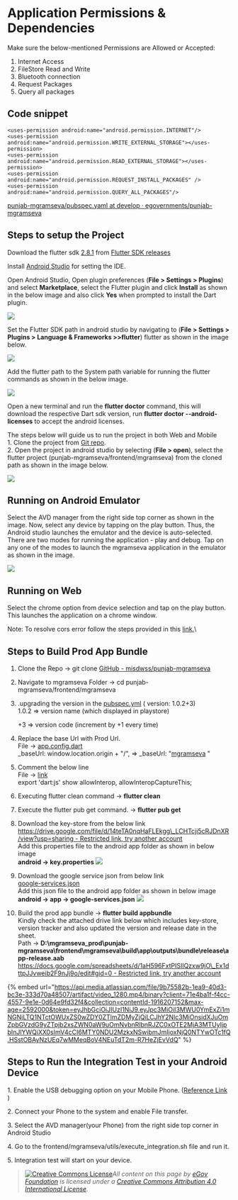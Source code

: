 # Application Permissions & Dependencies

Make sure the below-mentioned Permissions are Allowed or Accepted:

1. Internet Access
2. FileStore Read and Write
3. Bluetooth connection
4. Request Packages
5. Query all packages

## **Code snippet**

```
<uses-permission android:name="android.permission.INTERNET"/>
<uses-permission android:name="android.permission.WRITE_EXTERNAL_STORAGE"></uses-permission>
<uses-permission android:name="android.permission.READ_EXTERNAL_STORAGE"></uses-permission>
<uses-permission android:name="android.permission.REQUEST_INSTALL_PACKAGES" />
<uses-permission android:name="android.permission.QUERY_ALL_PACKAGES"/>
```

[<img src="https://github.com/fluidicon.png" alt="" data-size="line">punjab-mgramseva/pubspec.yaml at develop · egovernments/punjab-mgramseva](https://github.com/egovernments/punjab-mgramseva/blob/develop/frontend/mgramseva/pubspec.yaml)

## Steps to setup the Project  <a href="#steps-to-setup-the-project" id="steps-to-setup-the-project"></a>

Download the flutter sdk [2.8.1](https://storage.googleapis.com/flutter\_infra\_release/releases/stable/windows/flutter\_windows\_2.8.1-stable.zip) from [<img src="https://docs.flutter.dev/assets/images/shared/brand/flutter/icon/64.png" alt="" data-size="line">Flutter SDK releases](https://docs.flutter.dev/development/tools/sdk/releases)

Install [Android Studio](https://developer.android.com/studio?gclid=Cj0KCQiAoNWOBhCwARIsAAiHnEhdk4OIpKE17YONk6ivWbnEFDrc5RKLxJpYQldYx2v6E714Lb5W-jEaAnTHEALw\_wcB\&gclsrc=aw.ds) for setting the IDE.

Open Android Studio, Open plugin preferences (**File > Settings > Plugins**) and select **Marketplace**, select the Flutter plugin and click **Install** as shown in the below image and also click **Yes** when prompted to install the Dart plugin.

![](../../../../.gitbook/assets/image-20220106-074858.png)

Set the Flutter SDK path in android studio by navigating to (**File > Settings > Plugins > Language & Frameworks >>flutter**) flutter as shown in the image below.

![](../../../../.gitbook/assets/image-20220106-075647.png)

Add the flutter path to the System path variable for running the flutter commands as shown in the below image.

![](../../../../.gitbook/assets/image-20220106-081830.png)

Open a new terminal and run the **flutter doctor** command, this will download the respective Dart sdk version, run **flutter doctor --android-licenses** to accept the android licenses.

The steps below will guide us to run the project in both Web and Mobile\
1\. Clone the project from [Git repo](https://github.com/misdwss/punjab-mgramseva).\
2\. Open the project in android studio by selecting (**File > open**), select the flutter project (punjab-mgramseva/frontend/mgramseva) from the cloned path as shown in the image below.

![](../../../../.gitbook/assets/image-20220106-090702.png)

## **Running on Android Emulator**

Select the AVD manager from the right side top corner as shown in the image. Now, select any device by tapping on the play button. Thus, the Android studio launches the emulator and the device is auto-selected. There are two modes for running the application - play and debug. Tap on any one of the modes to launch the mgramseva application in the emulator as shown in the image.

![](../../../../.gitbook/assets/image-20220106-091918.png)

## **Running on Web**

Select the chrome option from device selection and tap on the play button. This launches the application on a chrome window.

Note: To resolve cors error follow the steps provided in this [link.](https://stackoverflow.com/questions/65630743/how-to-solve-flutter-web-api-cors-error-only-with-dart-code)\


## **Steps to Build Prod App Bundle**

1. &#x20;Clone the Repo → git clone [<img src="https://github.com/fluidicon.png" alt="" data-size="line">GitHub - misdwss/punjab-mgramseva](https://github.com/misdwss/punjab-mgramseva.git)
2. Navigate to mgramseva Folder → cd punjab-mgramseva/frontend/mgramseva
3.  .upgrading the version in the [pubspec.yml](https://github.com/misdwss/punjab-mgramseva/blob/master/frontend/mgramseva/pubspec.yaml) ( version: 1.0.2+3)\
    1.0.2 => version name (which displayed in playstore)

    \+3 => version code (increment by +1 every time)
4. Replace the base Url with Prod Url.\
   File → [app.config.dart](https://github.com/misdwss/punjab-mgramseva/blob/master/frontend/mgramseva/lib/Env/app\_config.dart)\
   \_baseUrl: window.location.origin + "/", =>    \_baseUrl:  "[<img src="https://mgramseva-dwss.punjab.gov.in/mgramseva/icons/Icon-192.png" alt="" data-size="line">mgramseva](https://mgramseva-dwss.punjab.gov.in/) "
5. Comment the below line\
   File → [link](https://github.com/misdwss/punjab-mgramseva/blob/master/frontend/mgramseva/lib/components/HouseConnectionandBill/jsconnnector.dart)\
   export 'dart:js' show allowInterop, allowInteropCaptureThis;
6. Executing flutter clean command →    **flutter clean**
7. Execute the flutter pub get command. →  **flutter pub get**
8. Download the key-store from the below link \
   [<img src="https://developers.google.com/drive/images/drive_icon.png" alt="" data-size="line">https://drive.google.com/file/d/14teTA0nqHaFLEkgg\_LCHTcji5cRJDnXR/view?usp=sharing - Restricted link, try another account](https://drive.google.com/file/d/14teTA0nqHaFLEkgg\_LCHTcji5cRJDnXR/view?usp=sharing)\
   Add this properties file to the android app folder as shown in below image\
   **android → key.properties** ![](../../../../.gitbook/assets/image-20220121-040629.png)
9. Download the google service json from below link\
   [<img src="https://developers.google.com/drive/images/drive_icon.png" alt="" data-size="line">google-services.json](https://drive.google.com/file/d/1USBY0a2sluHh2VwWxVcKhR7nzjkYnAmW/view?usp=sharing)\
   Add this json file to the android app folder as shown in below image\
   **android → app → google-services.json** ![](../../../../.gitbook/assets/image-20220121-040000.png)
10. Build the prod app bundle → **flutter build appbundle**\
    Kindly check the attached drive link below which includes key-store, version tracker and also updated the version and release date in the sheet.\
    Path → **D:\mgramseva\_prod\punjab-mgramseva\frontend\mgramseva\build\app\outputs\bundle\release\app-release.aab**\
    [<img src="https://developers.google.com/drive/images/drive_icon.png" alt="" data-size="line">https://docs.google.com/spreadsheets/d/1aH596FxtPISIlQzxw9jO\_Ex1dttpJJvweib2F9nJj9o/edit#gid=0 - Restricted link, try another account](https://docs.google.com/spreadsheets/d/1aH596FxtPISIlQzxw9jO\_Ex1dttpJJvweib2F9nJj9o/edit#gid=0)

{% embed url="https://api.media.atlassian.com/file/9b75582b-1ea9-40d3-bc3e-333d70a48507/artifact/video_1280.mp4/binary?client=71e4ba1f-f4cc-4557-9e1e-0d64e9fd32f4&collection=contentId-1916207152&max-age=2592000&token=eyJhbGciOiJIUzI1NiJ9.eyJpc3MiOiI3MWU0YmExZi1mNGNjLTQ1NTctOWUxZS0wZDY0ZTlmZDMyZjQiLCJhY2Nlc3MiOnsidXJuOmZpbGVzdG9yZTpjb2xsZWN0aW9uOmNvbnRlbnRJZC0xOTE2MjA3MTUyIjpbInJlYWQiXX0sImV4cCI6MTY0NDU2MzkxNSwibmJmIjoxNjQ0NTYwOTc1fQ.HSstOBAyNzUEq7wMMeqBoV4NEuTdT2m-R7HeZjEvVdQ" %}

## **Steps to Run the Integration Test in your Android Device**

1\. Enable the USB debugging option on your Mobile Phone. ([Reference Link](https://www.howtogeek.com/129728/how-to-access-the-developer-options-menu-and-enable-usb-debugging-on-android-4.2/) )

2\. Connect your Phone to the system and enable File transfer.

3\. Select the AVD manager(your Phone) from the right side top corner in Android Studio

4\. Go to the frontend/mgramseva/utils/execute\_integration.sh file and run it.

5\. Integration test will start on your device.



> [![Creative Commons License](https://i.creativecommons.org/l/by/4.0/80x15.png)_​_](http://creativecommons.org/licenses/by/4.0/)_All content on this page by_ [_eGov Foundation_](https://egov.org.in/) _is licensed under a_ [_Creative Commons Attribution 4.0 International License_](http://creativecommons.org/licenses/by/4.0/)_._

